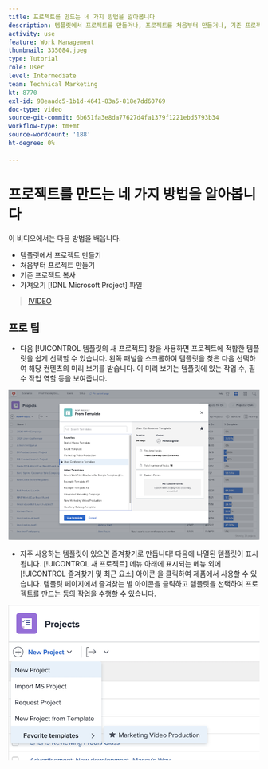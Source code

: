 ```yaml
---
title: 프로젝트를 만드는 네 가지 방법을 알아봅니다
description: 템플릿에서 프로젝트를 만들거나, 프로젝트를 처음부터 만들거나, 기존 프로젝트를 복사하거나, [!DNL Microsoft Project] 파일.
activity: use
feature: Work Management
thumbnail: 335084.jpeg
type: Tutorial
role: User
level: Intermediate
team: Technical Marketing
kt: 8770
exl-id: 98eaadc5-1b1d-4641-83a5-818e7dd60769
doc-type: video
source-git-commit: 6b651fa3e8da77627d4fa1379f1221ebd5793b34
workflow-type: tm+mt
source-wordcount: '188'
ht-degree: 0%

---
```


# 프로젝트를 만드는 네 가지 방법을 알아봅니다

이 비디오에서는 다음 방법을 배웁니다.

* 템플릿에서 프로젝트 만들기
* 처음부터 프로젝트 만들기
* 기존 프로젝트 복사
* 가져오기 [!DNL Microsoft Project] 파일

>[!VIDEO](https://video.tv.adobe.com/v/335084/?quality=12&learn=on)

## 프로 팁

* 다음 [!UICONTROL 템플릿의 새 프로젝트] 창을 사용하면 프로젝트에 적합한 템플릿을 쉽게 선택할 수 있습니다. 왼쪽 패널을 스크롤하여 템플릿을 찾은 다음 선택하여 해당 컨텐츠의 미리 보기를 받습니다. 이 미리 보기는 템플릿에 있는 작업 수, 필수 작업 역할 등을 보여줍니다.

![[!UICONTROL 템플릿의 새 프로젝트] 창](assets/planner-fund-new-project-from-template-window.png)

* 자주 사용하는 템플릿이 있으면 즐겨찾기로 만듭니다! 다음에 나열된 템플릿이 표시됩니다. [!UICONTROL 새 프로젝트] 메뉴 아래에 표시되는 메뉴 외에 [!UICONTROL 즐겨찾기 및 최근 요소] 아이콘 을 클릭하여 제품에서 사용할 수 있습니다. 템플릿 페이지에서 즐겨찾는 별 아이콘을 클릭하고 템플릿을 선택하여 프로젝트를 만드는 등의 작업을 수행할 수 있습니다.

![[!UICONTROL 즐겨찾는 템플릿] 다음 목록 [!UICONTROL 새 프로젝트] 버튼](assets/planner-fund-template-favorites.png)

<!---
learn more:
create a project using a template
create a project
copy a project
import a project from Microsoft Project
--->
